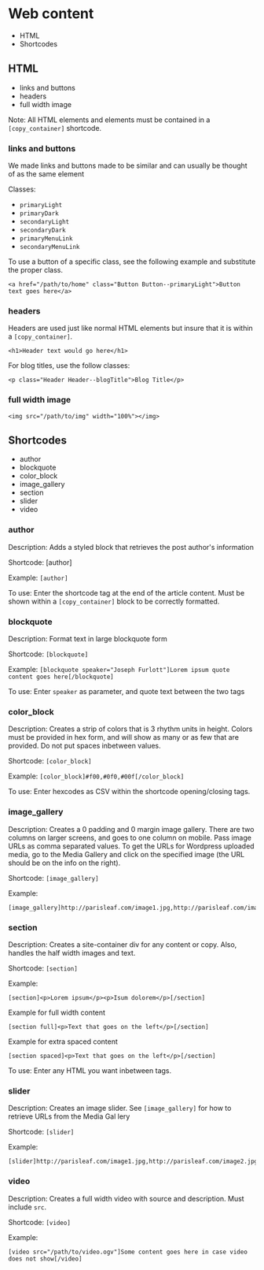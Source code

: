# Web content

- HTML
- Shortcodes

## HTML

- links and buttons
- headers
- full width image

Note: All HTML elements and elements must be contained in a `[copy_container]` shortcode.

### links and buttons

We made links and buttons made to be similar and can usually be thought of as the same element

Classes:

- `primaryLight`
- `primaryDark`
- `secondaryLight`
- `secondaryDark`
- `primaryMenuLink`
- `secondaryMenuLink`

To use a button of a specific class, see the following example and substitute the proper class.

```
<a href="/path/to/home" class="Button Button--primaryLight">Button text goes here</a>
```


### headers

Headers are used just like normal HTML elements but insure that it is within a `[copy_container]`.

```
<h1>Header text would go here</h1>
```

For blog titles, use the follow classes:

```
<p class="Header Header--blogTitle">Blog Title</p>
```

### full width image

```
<img src="/path/to/img" width="100%"></img>
```

## Shortcodes

- author
- blockquote
- color_block
- image_gallery
- section
- slider
- video

### author

Description: Adds a styled block that retrieves the post author's information

Shortcode: [author]

Example: `[author]`

To use: Enter the shortcode tag at the end of the article content. Must be shown within a `[copy_container]` block to be correctly formatted.

### blockquote

Description: Format text in large blockquote form

Shortcode: `[blockquote]`

Example: `[blockquote speaker="Joseph Furlott"]Lorem ipsum quote content goes here[/blockquote]`

To use: Enter `speaker` as parameter, and quote text between the two tags

### color_block

Description: Creates a strip of colors that is 3 rhythm units in height.  Colors must be provided in hex form, and will show as many or as few that are provided. Do not put spaces inbetween values.

Shortcode: `[color_block]`

Example: `[color_block]#f00,#0f0,#00f[/color_block]`

To use: Enter hexcodes as CSV within the shortcode opening/closing tags.

### image_gallery

Description: Creates a 0 padding and 0 margin image gallery.  There are two columns on larger screens, and goes to one column on mobile.  Pass image URLs as comma separated values.  To get the URLs for Wordpress uploaded media, go to the Media Gallery and click on the specified image (the URL should be on the info on the right).

Shortcode: `[image_gallery]`

Example:

```
[image_gallery]http://parisleaf.com/image1.jpg,http://parisleaf.com/image2.jpg,http://parisleaf.com/image3.jpg[/image_gallery]
```

### section

Description: Creates a site-container div for any content or copy.  Also, handles the half width images and text.

Shortcode: `[section]`

Example:

```
[section]<p>Lorem ipsum</p><p>Isum dolorem</p>[/section]
```

Example for full width content

```
[section full]<p>Text that goes on the left</p>[/section]
```

Example for extra spaced content

```
[section spaced]<p>Text that goes on the left</p>[/section]
```

To use: Enter any HTML you want inbetween tags.

### slider

Description: Creates an image slider. See `[image_gallery]` for how to retrieve URLs from the Media Gal
lery

Shortcode: `[slider]`

Example:

```
[slider]http://parisleaf.com/image1.jpg,http://parisleaf.com/image2.jpg,http://parisleaf.com/image3.jpg[/slider]
```

### video

Description: Creates a full width video with source and description.  Must include `src`.

Shortcode: `[video]`

Example:

```
[video src="/path/to/video.ogv"]Some content goes here in case video does not show[/video]
```
